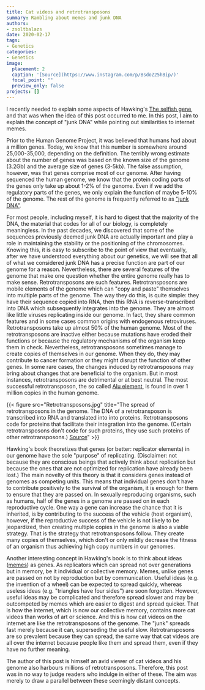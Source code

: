 ```yaml
---
title: Cat videos and retrotransposons
summary: Rambling about memes and junk DNA
authors: 
- zsoltbalazs
date: 2020-02-17
tags: 
- Genetics
categories:
- Genetics
image:
  placement: 2
  caption: '[Source](https://www.instagram.com/p/BsdoZ25hBip/)'
  focal_point: ""
  preview_only: false
projects: []
---
```


I recently needed to explain some aspects of Hawking's [The selfish gene](https://en.wikipedia.org/wiki/The_Selfish_Gene), and that was when the idea of this post occurred to me. In this post, I aim to explain the concept of "junk DNA" while pointing out similarities to internet memes.

Prior to the Human Genome Project, it was believed that humans had about a million genes. Today, we know that this number is somewhere around 25,000-35,000, depending on the definition. The terribly wrong estimate about the number of genes was based on the known size of the genome (3.2Gb) and the average size of genes (3-5kb). The false assumption, however, was that genes comprise most of our genome. After having sequenced the human genome, we know that the protein coding parts of the genes only take up about 1-2% of the genome. Even if we add the regulatory parts of the genes, we only explain the function of maybe 5-10% of the genome. The rest of the genome is frequently referred to as ["junk DNA"](https://en.wikipedia.org/wiki/Non-coding_DNA).

For most people, including myself, it is hard to digest that the majority of the DNA, the material that codes for all of our biology, is completely meaningless. In the past decades, we discovered that some of the sequences previously deemed junk DNA are actually important and play a role in maintaining the stability or the positioning of the chromosomes. Knowing this, it is easy to subscribe to the point of view that eventually, after we have understood everything about our genetics, we will see that all of what we considered junk DNA has a precise function are part of our genome for a reason. Nevertheless, there are several features of the genome that make one question whether the entire genome really has to make sense. Retrotransposons are such features. Retrotransposons are mobile elements of the genome which can "copy and paste" themselves into multiple parts of the genome. The way they do this, is quite simple: they have their sequence copied into RNA, then this RNA is reverse-transcribed into DNA which subsequently integrates into the genome. They are almost like little viruses replicating inside our genome. In fact, they share common features and in some cases common origins with endogenous retroviruses. Retrotransposons take up almost 50% of the human genome. Most of the retrotransposons are inactive either because mutations have eroded their functions or because the regulatory mechanisms of the organism keep them in check. Nevertheless, retrotransposons sometimes manage to create copies of themselves in our genome. When they do, they may contribute to cancer formation or they might disrupt the function of other genes. In some rare cases, the changes induced by retrotransposons may bring about changes that are beneficial to the organism. But in most instances, retrotransposons are detrimental or at best neutral. The most successful retrotransposon, the so called [Alu element](https://en.wikipedia.org/wiki/Alu_element), is found in over 1 million copies in the human genome.

{{< figure src="Retrotransposons.jpg" title="The spread of retrotransposons in the genome. The DNA of a retrotransposon is transcribed into RNA and translated into into proteins. Retrotransposons code for proteins that facilitate their integration into the genome. (Certain retrotransposons don't code for such proteins, they use such proteins of other retrotransposons.) [Source](https://upload.wikimedia.org/wikipedia/commons/a/a0/Retrotransposons.png)" >}}

Hawking's book theoretizes that genes (or better: replicator elements) in our genome have the sole "purpose" of replicating. (Disclaimer: not because they are conscious beings that actively think about replication but because the ones that are not optimized for replication have already been lost.) The main novelty of this theory is that it considers genes instead of genomes as competing units. This means that individual genes don't have to contribute positively to the survival of the organism, it is enough for them to ensure that they are passed on. In sexually reproducing organisms, such as humans, half of the genes in a genome are passed on in each reproductive cycle. One way a gene can increase the chance that it is inherited, is by contributing to the success of the vehicle (host organism), however, if the reproductive success of the vehicle is not likely to be jeopardized, then creating multiple copies in the genome is also a viable strategy. That is the strategy that retrotransposons follow. They create many copies of themselves, which don't or only mildly decrease the fitness of an organism thus achieving high copy numbers in our genomes.

Another interesting concept in Hawking's book is to think about ideas ([memes](https://en.wikipedia.org/wiki/Meme)) as genes. As replicators which can spread not over generations but in memory, be it individual or collective memory. Memes, unlike genes are passed on not by reproduction but by communication. Useful ideas (e.g. the invention of a wheel) can be expected to spread quickly, whereas useless ideas (e.g. "triangles have four sides") are soon forgotten. However, useful ideas may be complicated and therefore spread slower and may be outcompeted by memes which are easier to digest and spread  quicker. That is how the internet, which is now our collective memory, contains more cat videos than works of art or science. And this is how cat videos on the internet are like the retrotransposons of the genome. The "junk" spreads fast merely because it can, superseding the useful slow. Retrotransposons are so prevalent because they can spread, the same way that cat videos are all over the internet because people like them and spread them, even if they have no further meaning.

The author of this post is himself an avid viewer of cat videos and his genome also harbours millions of retrotransposons. Therefore, this post was in no way to judge readers who indulge in either of these. The aim was merely to draw a parallel between these seemingly distant concepts.
